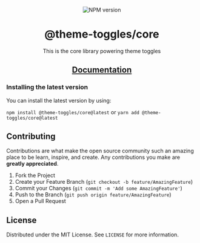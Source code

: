 <div align="center">
<br />
    <img alt="NPM version" src="https://img.shields.io/npm/v/@theme-toggles/core?style=for-the-badge">

<!-- PROJECT LOGO -->
<br />
<h1 >@theme-toggles/core</h1>
<p>This is the core library powering theme toggles</p>  
</p>
<h2>
  <a href="https://toggles.dev/docs/html">Documentation</a>
</h2>
</div>

### Installing the latest version

You can install the latest version by using:

`npm install @theme-toggles/core@latest`
or
`yarn add @theme-toggles/core@latest`

## Contributing

Contributions are what make the open source community such an amazing place to be learn, inspire, and create. Any contributions you make are **greatly appreciated**.

1. Fork the Project
2. Create your Feature Branch (`git checkout -b feature/AmazingFeature`)
3. Commit your Changes (`git commit -m 'Add some AmazingFeature'`)
4. Push to the Branch (`git push origin feature/AmazingFeature`)
5. Open a Pull Request

## License

Distributed under the MIT License. See `LICENSE` for more information.
